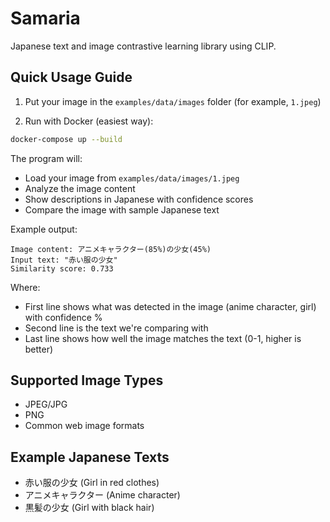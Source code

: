# Samaria

Japanese text and image contrastive learning library using CLIP.

## Quick Usage Guide

1. Put your image in the `examples/data/images` folder (for example, `1.jpeg`)

2. Run with Docker (easiest way):

```bash
docker-compose up --build
```

The program will:

- Load your image from `examples/data/images/1.jpeg`
- Analyze the image content
- Show descriptions in Japanese with confidence scores
- Compare the image with sample Japanese text

Example output:

```
Image content: アニメキャラクター(85%)の少女(45%)
Input text: "赤い服の少女"
Similarity score: 0.733
```

Where:

- First line shows what was detected in the image (anime character, girl) with confidence %
- Second line is the text we're comparing with
- Last line shows how well the image matches the text (0-1, higher is better)

## Supported Image Types

- JPEG/JPG
- PNG
- Common web image formats

## Example Japanese Texts

- 赤い服の少女 (Girl in red clothes)
- アニメキャラクター (Anime character)
- 黒髪の少女 (Girl with black hair)
